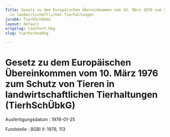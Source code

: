 ```yaml
---
Title: Gesetz zu dem Europäischen Übereinkommen vom 10. März 1976 zum Schutz von Tieren
  in landwirtschaftlichen Tierhaltungen
jurabk: TierhSchÜbkG
layout: default
origslug: tierhsch_bkg
slug: tierhschuebkg

---
```


# Gesetz zu dem Europäischen Übereinkommen vom 10. März 1976 zum Schutz von Tieren in landwirtschaftlichen Tierhaltungen (TierhSchÜbkG)

Ausfertigungsdatum
:   1978-01-25

Fundstelle
:   BGBl II: 1978, 113

